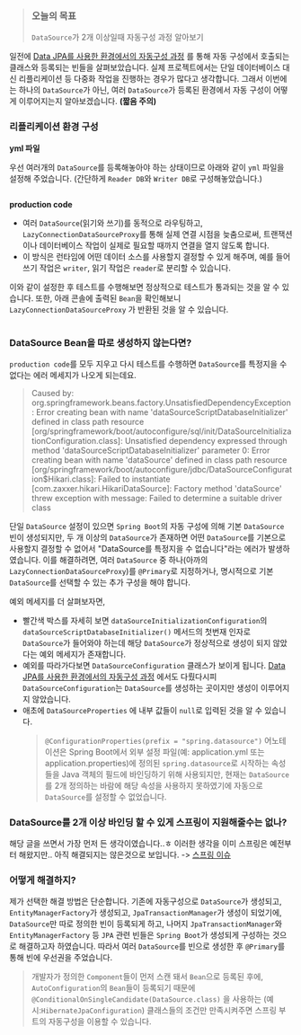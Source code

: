 <blockquote>
<h3 id="오늘의-목표">오늘의 목표</h3>
<p><code>DataSource</code>가 2개 이상일때 자동구성 과정 알아보기</p>
</blockquote>
<p>일전에 <a href="https://velog.io/@ho-tea/%EC%9E%90%EB%8F%99%EA%B5%AC%EC%84%B1..%EA%B7%BC%EB%8D%B0-%EC%9D%B4%EC%A0%9C-Data-JPA%EB%A5%BC-%EA%B3%81%EB%93%A4%EC%9D%B8">Data JPA를 사용한 환경에서의 자동구성 과정</a> 를 통해 자동 구성에서 호출되는 클래스와 등록되는 빈들을 살펴보았습니다. 실제 프로젝트에서는 단일 데이터베이스 대신 리플리케이션 등 다중화 작업을 진행하는 경우가 많다고 생각합니다. 그래서 이번에는 하나의 <code>DataSource</code>가 아닌, 여러 <code>DataSource</code>가 등록된 환경에서 자동 구성이 어떻게 이루어지는지 알아보겠습니다. <strong>(짧음 주의)</strong></p>
<h3 id="리플리케이션-환경-구성">리플리케이션 환경 구성</h3>
<p><strong>yml 파일</strong></p>
<p>우선 여러개의 <code>DataSource</code>를 등록해놓아야 하는 상태이므로 아래와 같이 <code>yml</code> 파일을 설정해 주었습니다. 
(간단하게 <code>Reader DB</code>와 <code>Writer DB</code>로 구성해놓았습니다.)</p>
<p><img alt="" src="https://velog.velcdn.com/images/ho-tea/post/bda8e0db-87d5-4c1b-af27-5aa65847e36c/image.png" /></p>
<p><strong>production code</strong></p>
<ul>
<li>여러 <code>DataSource</code>(읽기와 쓰기)를 동적으로 라우팅하고, <code>LazyConnectionDataSourceProxy</code>를 통해 실제 연결 시점을 늦춤으로써, 트랜잭션이나 데이터베이스 작업이 실제로 필요할 때까지 연결을 열지 않도록 합니다.</li>
<li>이 방식은 런타임에 어떤 데이터 소스를 사용할지 결정할 수 있게 해주며, 예를 들어 쓰기 작업은 <code>writer</code>, 읽기 작업은 <code>reader</code>로 분리할 수 있습니다.
<img alt="" src="https://velog.velcdn.com/images/ho-tea/post/600cec6e-ef36-4e68-b4df-29ff63fe20ce/image.png" /></li>
</ul>
<p>이와 같이 설정한 후 테스트를 수행해보면 정상적으로 테스트가 통과되는 것을 알 수 있습니다.
또한, 아래 콘솔에 출력된 <code>Bean</code>을 확인해보니 <code>LazyConnectionDataSourceProxy</code> 가 반환된 것을 알 수 있습니다.</p>
<p><img alt="" src="https://velog.velcdn.com/images/ho-tea/post/8fc99a6a-d45f-4760-963c-57f5c71987c2/image.png" /></p>
<h3 id="datasource-bean을-따로-생성하지-않는다면">DataSource Bean을 따로 생성하지 않는다면?</h3>
<p><code>production code</code>를 모두 지우고 다시 테스트를 수행하면 <code>DataSource</code>를 특정지을 수 없다는 에러 메세지가 나오게 되는데요. 
<img alt="" src="https://velog.velcdn.com/images/ho-tea/post/4ed1b1fc-475d-4f97-82f1-b7fc22446ba8/image.png" /></p>
<blockquote>
<p>Caused by: org.springframework.beans.factory.UnsatisfiedDependencyException: Error creating bean with name 'dataSourceScriptDatabaseInitializer' defined in class path resource [org/springframework/boot/autoconfigure/sql/init/DataSourceInitializationConfiguration.class]: Unsatisfied dependency expressed through method 'dataSourceScriptDatabaseInitializer' parameter 0: Error creating bean with name 'dataSource' defined in class path resource [org/springframework/boot/autoconfigure/jdbc/DataSourceConfiguration$Hikari.class]: Failed to instantiate [com.zaxxer.hikari.HikariDataSource]: Factory method 'dataSource' threw exception with message: Failed to determine a suitable driver class</p>
</blockquote>
<p>단일 <code>DataSource</code> 설정이 있으면 <code>Spring Boot</code>의 자동 구성에 의해 기본 <code>DataSource</code> 빈이 생성되지만, 두 개 이상의 <code>DataSource</code>가 존재하면 어떤 <code>DataSource</code>를 기본으로 사용할지 결정할 수 없어서 &quot;DataSource를 특정지을 수 없습니다&quot;라는 에러가 발생하였습니다. 
이를 해결하려면, 여러 <code>DataSource</code> 중 하나(아까의 <code>LazyConnectionDataSourceProxy</code>)를 <code>@Primary</code>로 지정하거나, 명시적으로 기본 <code>DataSource</code>를 선택할 수 있는 추가 구성을 해야 합니다.</p>
<p>예외 메세지를 더 살펴보자면,</p>
<ul>
<li>빨간색 박스를 자세히 보면 <code>dataSourceInitializationConfiguration</code>의 <code>dataSourceScriptDatabaseInitializer()</code> 메서드의 첫번재 인자로 <code>DataSource</code>가 들어와야 하는데 해당 <code>DataSource</code>가 정상적으로 생성이 되지 않았다는 예외 메세지가 존재합니다.</li>
<li>예외를 따라가다보면 <code>DataSourceConfiguration</code> 클래스가 보이게 됩니다. <a href="https://velog.io/@ho-tea/%EC%9E%90%EB%8F%99%EA%B5%AC%EC%84%B1..%EA%B7%BC%EB%8D%B0-%EC%9D%B4%EC%A0%9C-Data-JPA%EB%A5%BC-%EA%B3%81%EB%93%A4%EC%9D%B8">Data JPA를 사용한 환경에서의 자동구성 과정</a> 에서도 다뤘다시피 <code>DataSourceConfiguration</code>는 <code>DataSource</code>를 생성하는 곳이지만 생성이 이루어지지 않았습니다.
<img alt="" src="https://velog.velcdn.com/images/ho-tea/post/56dc6f7d-b617-4e0f-a030-fe3319778da5/image.png" /></li>
<li>애초에 <code>DataSourceProperties</code> 에 내부 값들이 <code>null</code>로 입력된 것을 알 수 있습니다.
<img alt="" src="https://velog.velcdn.com/images/ho-tea/post/29075d36-37f8-4cf9-8284-46faee23f8f0/image.png" /><blockquote>
<p><code>@ConfigurationProperties(prefix = &quot;spring.datasource&quot;)</code> 어노테이션은 Spring Boot에서 외부 설정 파일(예: application.yml 또는 application.properties)에 정의된 <code>spring.datasource</code>로 시작하는 속성들을 Java 객체의 필드에 바인딩하기 위해 사용되지만,
현재는 <code>DataSource</code>를 2개 정의하는 바람에 해당 속성을 사용하지 못하였기에 자동으로 <code>DataSource</code>를 설정할 수 없었습니다.</p>
</blockquote>
</li>
</ul>
<h3 id="datasource를-2개-이상-바인딩-할-수-있게-스프링이-지원해줄수는-없나">DataSource를 2개 이상 바인딩 할 수 있게 스프링이 지원해줄수는 없나?</h3>
<p>해당 글을 쓰면서 가장 먼저 든 생각이였습니다..ㅎ
이러한 생각을 이미 스프링은 예전부터 해왔지만.. 아직 해결되지는 않은것으로 보입니다.
 -&gt; <a href="https://github.com/spring-projects/spring-boot/issues/15732">스프링 이슈</a></p>
<h3 id="어떻게-해결하지">어떻게 해결하지?</h3>
<p>제가 선택한 해결 방법은 단순합니다. 
기존에 자동구성으로 <code>DataSource</code>가 생성되고, <code>EntityManagerFactory</code>가 생성되고, <code>JpaTransactionManager</code>가 생성이 되었기에, <code>DataSource</code>만 따로 정의한 빈이 등록되게 하고, 나머지 <code>JpaTransactionManager</code>와 <code>EntityManagerFactory</code> 등 <code>JPA</code> 관련 빈들은 <code>Spring Boot</code>가 생성되게 구성하는 것으로 해결하고자 하였습니다. 따라서 여러 <code>DataSource</code>를 빈으로 생성한 후 <code>@Primary</code>를 통해 빈에 우선권을 주었습니다.</p>
<blockquote>
<p>개발자가 정의한 <code>Component</code>들이 먼저 스캔 돼서 <code>Bean</code>으로 등록된 후에, <code>AutoConfiguration</code>의 <code>Bean</code>들이 등록되기 때문에 <code>@ConditionalOnSingleCandidate(DataSource.class)</code> 을 사용하는 (예시:<code>HibernateJpaConfiguration</code>) 클래스들의 조건만 만족시켜주면 스프링 부트의 자동구성을 이용할 수 있습니다.</p>
</blockquote>